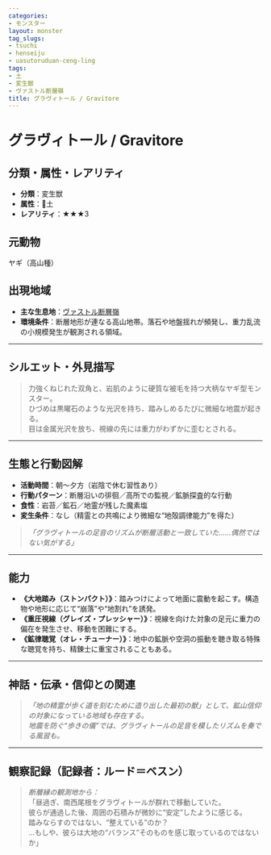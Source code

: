 ```yaml
---
categories:
- モンスター
layout: monster
tag_slugs:
- tsuchi
- henseiju
- uasutoruduan-ceng-ling
tags:
- 土
- 変生獣
- ヴァストル断層嶺
title: グラヴィトール / Gravitore
---
```


# グラヴィトール / Gravitore

## 分類・属性・レアリティ
* **分類**：変生獣  
* **属性**：🌱土  
* **レアリティ**：★★★3

## 元動物
ヤギ（高山種）

## 出現地域
* **主な生息地**：[ヴァストル断層嶺](../place/vastl_crags.md)  
* **環境条件**：断層地形が連なる高山地帯。落石や地盤揺れが頻発し、重力乱流の小規模発生が観測される領域。

---

## シルエット・外見描写
> 力強くねじれた双角と、岩肌のように硬質な被毛を持つ大柄なヤギ型モンスター。  
> ひづめは黒曜石のような光沢を持ち、踏みしめるたびに微細な地震が起きる。  
> 目は金属光沢を放ち、視線の先には重力がわずかに歪むとされる。

---

## 生態と行動図解
* **活動時間**：朝〜夕方（岩陰で休む習性あり）  
* **行動パターン**：断層沿いの徘徊／高所での監視／鉱脈探査的な行動  
* **食性**：岩苔／鉱石／地霊が残した魔素塩  
* **変生条件**：なし（精霊との共鳴により微細な“地殻調律能力”を得た）

> *「グラヴィトールの足音のリズムが断層活動と一致していた……偶然ではない気がする」*

---

## 能力
* **《大地踏み（ストンパクト）》**：踏みつけによって地面に震動を起こす。構造物や地形に応じて“崩落”や“地割れ”を誘発。  
* **《重圧視線（グレイズ・プレッシャー）》**：視線を向けた対象の足元に重力の偏在を発生させ、移動を困難にする。  
* **《鉱律聴覚（オレ・チューナー）》**：地中の鉱脈や空洞の振動を聴き取る特殊な聴覚を持ち、精錬士に重宝されることもある。

---

## 神話・伝承・信仰との関連
> *「地の精霊が歩く道を刻むために造り出した最初の獣」として、鉱山信仰の対象になっている地域も存在する。  
地震を防ぐ“歩きの儀”では、グラヴィトールの足音を模したリズムを奏でる風習も。*

---

## 観察記録（記録者：ルード＝ベスン）

> *断層縁の観測地から：*  
> 「昼過ぎ、南西尾根をグラヴィトールが群れで移動していた。  
> 彼らが通過した後、周囲の石積みが微妙に“安定”したように感じる。  
> 踏みならすのではない、“整えている”のか？  
> …もしや、彼らは大地の“バランス”そのものを感じ取っているのではないか」
